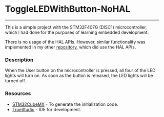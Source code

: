 # ToggleLEDWithButton-NoHAL
---------------------
This is a simple project with the STM32F407G (DISC1) microcontroller, which I had done for the purposes of learning embedded development.   
  

There is no usage of the HAL APIs. However, similar functionality was implemented in my other [repository](https://github.com/jaygazula27/ToggleLEDWithButton), which did use the HAL APIs.

### Description
When the User button on the microcontroller is pressed, all four of the LED lights will turn on. As soon as the button is released, the LED lights will be turned off.

### Resources
- [STM32CubeMX](http://www.st.com/en/development-tools/stm32cubemx.html) - To generate the initialization code.
- [TrueStudio](https://atollic.com/truestudio/) - IDE for development.

